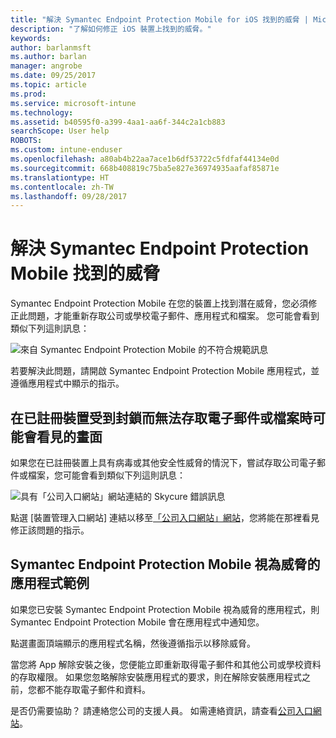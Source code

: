 ```yaml
---
title: "解決 Symantec Endpoint Protection Mobile for iOS 找到的威脅 | Microsoft Docs"
description: "了解如何修正 iOS 裝置上找到的威脅。"
keywords: 
author: barlanmsft
ms.author: barlan
manager: angrobe
ms.date: 09/25/2017
ms.topic: article
ms.prod: 
ms.service: microsoft-intune
ms.technology: 
ms.assetid: b40595f0-a399-4aa1-aa6f-344c2a1cb883
searchScope: User help
ROBOTS: 
ms.custom: intune-enduser
ms.openlocfilehash: a80ab4b22aa7ace1b6df53722c5fdfaf44134e0d
ms.sourcegitcommit: 668b408819c75ba5e827e36974935aafaf85871e
ms.translationtype: HT
ms.contentlocale: zh-TW
ms.lasthandoff: 09/28/2017
---
```

# <a name="resolve-a-threat-found-by-symantec-endpoint-protection-mobile"></a>解決 Symantec Endpoint Protection Mobile 找到的威脅

Symantec Endpoint Protection Mobile 在您的裝置上找到潛在威脅，您必須修正此問題，才能重新存取公司或學校電子郵件、應用程式和檔案。 您可能會看到類似下列這則訊息：

![來自 Symantec Endpoint Protection Mobile 的不符合規範訊息](./media/ios-skycure-noncompliant-in-ssp.png)

若要解決此問題，請開啟 Symantec Endpoint Protection Mobile 應用程式，並遵循應用程式中顯示的指示。

## <a name="what-you-might-see-if-your-enrolled-device-is-blocked-from-accessing-email-or-files"></a>在已註冊裝置受到封鎖而無法存取電子郵件或檔案時可能會看見的畫面

如果您在已註冊裝置上具有病毒或其他安全性威脅的情況下，嘗試存取公司電子郵件或檔案，您可能會看到類似下列這則訊息：

![具有「公司入口網站」網站連結的 Skycure 錯誤訊息](./media/mtd-go-to-device-management-portal-android.png)

點選 [裝置管理入口網站] 連結以移至[「公司入口網站」網站](https://portal.manage.microsoft.com)，您將能在那裡看見修正該問題的指示。

## <a name="example-of-an-app-that-symantec-endpoint-protection-mobile-sees-as-a-threat"></a>Symantec Endpoint Protection Mobile 視為威脅的應用程式範例

如果您已安裝 Symantec Endpoint Protection Mobile 視為威脅的應用程式，則 Symantec Endpoint Protection Mobile 會在應用程式中通知您。

點選畫面頂端顯示的應用程式名稱，然後遵循指示以移除威脅。

當您將 App 解除安裝之後，您便能立即重新取得電子郵件和其他公司或學校資料的存取權限。 如果您忽略解除安裝應用程式的要求，則在解除安裝應用程式之前，您都不能存取電子郵件和資料。

是否仍需要協助？ 請連絡您公司的支援人員。 如需連絡資訊，請查看[公司入口網站](https://portal.manage.microsoft.com)。

